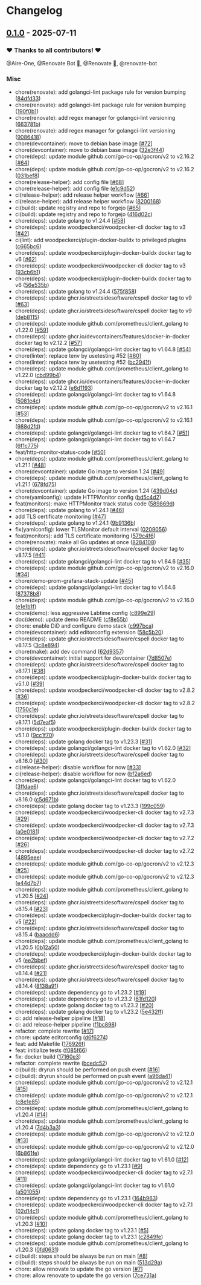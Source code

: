 # Changelog

## [0.1.0](https://forgejo.aireone.xyz/Aire-One/labtime/releases/tag/v0.1.0) - 2025-07-11

### ❤️ Thanks to all contributors! ❤️

@Aire-One, @Renovate Bot 🤖, @Renovate 🤖, @renovate-bot

### Misc

- chore(renovate): add golangci-lint package rule for version bumping ([84dfd33](https://forgejo.aireone.xyz/Aire-One/labtime/src/commit/84dfd33d373344f82631a679ce963189d2a1ea8f))
- chore(renovate): add golangci-lint package rule for version bumping ([190f0b1](https://forgejo.aireone.xyz/Aire-One/labtime/src/commit/190f0b11bef73be28001486259e02a02936274e9))
- chore(renovate): add regex manager for golangci-lint versioning ([663781b](https://forgejo.aireone.xyz/Aire-One/labtime/src/commit/663781b4c903341fa2805ef51ca1361301aa6993))
- chore(renovate): add regex manager for golangci-lint versioning ([9086418](https://forgejo.aireone.xyz/Aire-One/labtime/src/commit/908641827dada6eb2cfe30abb2e6eb285e3a115a))
- chore(devcontainer): move to debian base image [[#72](https://forgejo.aireone.xyz/Aire-One/labtime/pulls/72)]
- chore(devcontainer): move to debian base image ([32e3f44](https://forgejo.aireone.xyz/Aire-One/labtime/src/commit/32e3f44adf1817aad9475b2feef53ee5b172b7ce))
- chore(deps): update module github.com/go-co-op/gocron/v2 to v2.16.2 [[#64](https://forgejo.aireone.xyz/Aire-One/labtime/pulls/64)]
- chore(deps): update module github.com/go-co-op/gocron/v2 to v2.16.2 ([031bef8](https://forgejo.aireone.xyz/Aire-One/labtime/src/commit/031bef8842c4812c80def82cacfb7ef282ad1c68))
- chore(release-helper): add config file [[#68](https://forgejo.aireone.xyz/Aire-One/labtime/pulls/68)]
- chore(release-helper): add config file ([e1c9d52](https://forgejo.aireone.xyz/Aire-One/labtime/src/commit/e1c9d528d1768f193e958c1dbce01121d003731a))
- ci(release-helper): add release helper workflow [[#66](https://forgejo.aireone.xyz/Aire-One/labtime/pulls/66)]
- ci(release-helper): add release helper workflow ([8200168](https://forgejo.aireone.xyz/Aire-One/labtime/src/commit/82001684760a425178ffff920249086d0f474a26))
- ci(build): update registry and repo to forgejo [[#65](https://forgejo.aireone.xyz/Aire-One/labtime/pulls/65)]
- ci(build): update registry and repo to forgejo ([416d02c](https://forgejo.aireone.xyz/Aire-One/labtime/src/commit/416d02cba429a982233b0f5c32753e5448c7cfa3))
- chore(deps): update golang to v1.24.4 [[#58](https://forgejo.aireone.xyz/Aire-One/labtime/pulls/58)]
- chore(deps): update woodpeckerci/woodpecker-cli docker tag to v3 [[#42](https://forgejo.aireone.xyz/Aire-One/labtime/pulls/42)]
- ci(lint): add woodpeckerci/plugin-docker-buildx to privileged plugins ([c665bc6](https://forgejo.aireone.xyz/Aire-One/labtime/src/commit/c665bc696e47fb7c3277add8bff3da8877777412))
- chore(deps): update woodpeckerci/plugin-docker-buildx docker tag to v6 [[#62](https://forgejo.aireone.xyz/Aire-One/labtime/pulls/62)]
- chore(deps): update woodpeckerci/woodpecker-cli docker tag to v3 ([93cb6b1](https://forgejo.aireone.xyz/Aire-One/labtime/src/commit/93cb6b138efdb7dfb881bd90a86b430b2b5ff902))
- chore(deps): update woodpeckerci/plugin-docker-buildx docker tag to v6 ([56e535b](https://forgejo.aireone.xyz/Aire-One/labtime/src/commit/56e535b1a792037f6a9646d9e46dbabc44e755a7))
- chore(deps): update golang to v1.24.4 ([575f858](https://forgejo.aireone.xyz/Aire-One/labtime/src/commit/575f858e3891e3ae24226e62edc3162f8f464934))
- chore(deps): update ghcr.io/streetsidesoftware/cspell docker tag to v9 [[#63](https://forgejo.aireone.xyz/Aire-One/labtime/pulls/63)]
- chore(deps): update ghcr.io/streetsidesoftware/cspell docker tag to v9 ([deb8115](https://forgejo.aireone.xyz/Aire-One/labtime/src/commit/deb811590c49779de3640607f14e173308263b57))
- chore(deps): update module github.com/prometheus/client_golang to v1.22.0 [[#59](https://forgejo.aireone.xyz/Aire-One/labtime/pulls/59)]
- chore(deps): update ghcr.io/devcontainers/features/docker-in-docker docker tag to v2.12.2 [[#57](https://forgejo.aireone.xyz/Aire-One/labtime/pulls/57)]
- chore(deps): update golangci/golangci-lint docker tag to v1.64.8 [[#54](https://forgejo.aireone.xyz/Aire-One/labtime/pulls/54)]
- chore(linter): replace tenv by usetesting #52 [[#60](https://forgejo.aireone.xyz/Aire-One/labtime/pulls/60)]
- chore(linter): replace tenv by usetesting #52 ([bc2941f](https://forgejo.aireone.xyz/Aire-One/labtime/src/commit/bc2941f5664a915833bf49af7aef7bcf5e54a782))
- chore(deps): update module github.com/prometheus/client_golang to v1.22.0 ([cbd99b4](https://forgejo.aireone.xyz/Aire-One/labtime/src/commit/cbd99b4eccddc2d069be5a6521a74fecfbef3eaf))
- chore(deps): update ghcr.io/devcontainers/features/docker-in-docker docker tag to v2.12.2 ([e6d1193](https://forgejo.aireone.xyz/Aire-One/labtime/src/commit/e6d1193f48034e03145923d9baa7c5f1e047cd0c))
- chore(deps): update golangci/golangci-lint docker tag to v1.64.8 ([5081e4c](https://forgejo.aireone.xyz/Aire-One/labtime/src/commit/5081e4c017a28155c45ca8f76994bdcdabe789c5))
- chore(deps): update module github.com/go-co-op/gocron/v2 to v2.16.1 [[#53](https://forgejo.aireone.xyz/Aire-One/labtime/pulls/53)]
- chore(deps): update module github.com/go-co-op/gocron/v2 to v2.16.1 ([988d2fd](https://forgejo.aireone.xyz/Aire-One/labtime/src/commit/988d2fd18cd2e5b17a966ef86aba56de549394d9))
- chore(deps): update golangci/golangci-lint docker tag to v1.64.7 [[#51](https://forgejo.aireone.xyz/Aire-One/labtime/pulls/51)]
- chore(deps): update golangci/golangci-lint docker tag to v1.64.7 ([6f1c775](https://forgejo.aireone.xyz/Aire-One/labtime/src/commit/6f1c7755af7dba940d833b2831713e4b527aa46c))
- feat/http-monitor-status-code [[#50](https://forgejo.aireone.xyz/Aire-One/labtime/pulls/50)]
- chore(deps): update module github.com/prometheus/client_golang to v1.21.1 [[#48](https://forgejo.aireone.xyz/Aire-One/labtime/pulls/48)]
- chore(devcontainer): update Go image to version 1.24 [[#49](https://forgejo.aireone.xyz/Aire-One/labtime/pulls/49)]
- chore(deps): update module github.com/prometheus/client_golang to v1.21.1 ([678fd75](https://forgejo.aireone.xyz/Aire-One/labtime/src/commit/678fd75db45ef6a2c8b9615201135af4b22badaf))
- chore(devcontainer): update Go image to version 1.24 ([439d04c](https://forgejo.aireone.xyz/Aire-One/labtime/src/commit/439d04ce9d7f531b064d7b5fd626f0c97acc19b1))
- chore(yamlconfig): update HTTPMonitor config ([bd5c4d2](https://forgejo.aireone.xyz/Aire-One/labtime/src/commit/bd5c4d2433617e9574866e2abb9cdb21b96dbc94))
- feat(monitors): make HTTPMonitor track status code ([589869d](https://forgejo.aireone.xyz/Aire-One/labtime/src/commit/589869d79f7e7a409a3dc65d20fe03455341619f))
- chore(deps): update golang to v1.24.1 [[#46](https://forgejo.aireone.xyz/Aire-One/labtime/pulls/46)]
- add TLS certificate monitoring [[#47](https://forgejo.aireone.xyz/Aire-One/labtime/pulls/47)]
- chore(deps): update golang to v1.24.1 ([9b9136b](https://forgejo.aireone.xyz/Aire-One/labtime/src/commit/9b9136bda5ebaf828153dd7f8db8db3c19ecdf82))
- fix(yamlconfig): lower TLSMonitor default interval ([0209056](https://forgejo.aireone.xyz/Aire-One/labtime/src/commit/0209056af2c13ceb65e826526719bfbda61ceb97))
- feat(monitors): add TLS certificate monitoring ([579c4f6](https://forgejo.aireone.xyz/Aire-One/labtime/src/commit/579c4f6baac8bcbced9e19b664b2d5d9ca012fc6))
- chore(renovate): make all Go updates at once ([8284108](https://forgejo.aireone.xyz/Aire-One/labtime/src/commit/8284108d07051e76d7b88532a56281bfbad1fccf))
- chore(deps): update ghcr.io/streetsidesoftware/cspell docker tag to v8.17.5 [[#41](https://forgejo.aireone.xyz/Aire-One/labtime/pulls/41)]
- chore(deps): update golangci/golangci-lint docker tag to v1.64.6 [[#35](https://forgejo.aireone.xyz/Aire-One/labtime/pulls/35)]
- chore(deps): update module github.com/go-co-op/gocron/v2 to v2.16.0 [[#34](https://forgejo.aireone.xyz/Aire-One/labtime/pulls/34)]
- chore/demo-prom-grafana-stack-update [[#45](https://forgejo.aireone.xyz/Aire-One/labtime/pulls/45)]
- chore(deps): update golangci/golangci-lint docker tag to v1.64.6 ([87378b8](https://forgejo.aireone.xyz/Aire-One/labtime/src/commit/87378b8194b4a4f791f1f876fdf35704026d8659))
- chore(deps): update module github.com/go-co-op/gocron/v2 to v2.16.0 ([e1e1b1f](https://forgejo.aireone.xyz/Aire-One/labtime/src/commit/e1e1b1fa9193da54cda40e618b7376283aa97454))
- chore(demo): less aggressive Labtime config ([c899e29](https://forgejo.aireone.xyz/Aire-One/labtime/src/commit/c899e2990dfc72f85af2977342e8db19a1d4d882))
- doc(demo): update demo README ([cf8e55b](https://forgejo.aireone.xyz/Aire-One/labtime/src/commit/cf8e55b8020518d250ad6f26dbe7f95fdb225e32))
- chore: enable DiD and configure demo stack ([c997bca](https://forgejo.aireone.xyz/Aire-One/labtime/src/commit/c997bca955f7751d3e0ebdfcf51e9e6be0ef0f4e))
- chore(devcontainer): add editorconfig extension ([58c5b20](https://forgejo.aireone.xyz/Aire-One/labtime/src/commit/58c5b207e97f0b0179ab0fc4b1f3be1ae868d3ca))
- chore(deps): update ghcr.io/streetsidesoftware/cspell docker tag to v8.17.5 ([3c8e894](https://forgejo.aireone.xyz/Aire-One/labtime/src/commit/3c8e894b1a86663f8e2dd6ff52f6ef656685691f))
- chore(make): add dev command ([62d9357](https://forgejo.aireone.xyz/Aire-One/labtime/src/commit/62d935769547bb05581d067536515b37b96d2460))
- chore(devcontainer): initial support for devcontainer ([7d8507e](https://forgejo.aireone.xyz/Aire-One/labtime/src/commit/7d8507e4c7cb2928e3e84a0b3df233b710863094))
- chore(deps): update ghcr.io/streetsidesoftware/cspell docker tag to v8.17.1 [[#38](https://forgejo.aireone.xyz/Aire-One/labtime/pulls/38)]
- chore(deps): update woodpeckerci/plugin-docker-buildx docker tag to v5.1.0 [[#39](https://forgejo.aireone.xyz/Aire-One/labtime/pulls/39)]
- chore(deps): update woodpeckerci/woodpecker-cli docker tag to v2.8.2 [[#36](https://forgejo.aireone.xyz/Aire-One/labtime/pulls/36)]
- chore(deps): update woodpeckerci/woodpecker-cli docker tag to v2.8.2 ([1750c1e](https://forgejo.aireone.xyz/Aire-One/labtime/src/commit/1750c1e506d2108d6f601c2900fbf2a4d5f2434d))
- chore(deps): update ghcr.io/streetsidesoftware/cspell docker tag to v8.17.1 ([5d7eaf5](https://forgejo.aireone.xyz/Aire-One/labtime/src/commit/5d7eaf5f57436cd0053a7801b9ad82c67fdbcf8b))
- chore(deps): update woodpeckerci/plugin-docker-buildx docker tag to v5.1.0 ([9cc1f70](https://forgejo.aireone.xyz/Aire-One/labtime/src/commit/9cc1f70de1a57a4c2677327d0a59b9bc3b25308b))
- chore(deps): update golang docker tag to v1.23.3 [[#31](https://forgejo.aireone.xyz/Aire-One/labtime/pulls/31)]
- chore(deps): update golangci/golangci-lint docker tag to v1.62.0 [[#32](https://forgejo.aireone.xyz/Aire-One/labtime/pulls/32)]
- chore(deps): update ghcr.io/streetsidesoftware/cspell docker tag to v8.16.0 [[#30](https://forgejo.aireone.xyz/Aire-One/labtime/pulls/30)]
- ci(release-helper): disable workflow for now [[#33](https://forgejo.aireone.xyz/Aire-One/labtime/pulls/33)]
- ci(release-helper): disable workflow for now ([bf2a6ed](https://forgejo.aireone.xyz/Aire-One/labtime/src/commit/bf2a6ed23566f291357eede0107e74a5982a7b6e))
- chore(deps): update golangci/golangci-lint docker tag to v1.62.0 ([3ffdae6](https://forgejo.aireone.xyz/Aire-One/labtime/src/commit/3ffdae66c9fa9d980cd7653af2b93b089bdcb9f9))
- chore(deps): update ghcr.io/streetsidesoftware/cspell docker tag to v8.16.0 ([c5d671b](https://forgejo.aireone.xyz/Aire-One/labtime/src/commit/c5d671b0858859e1931c229d113f2ce286018edc))
- chore(deps): update golang docker tag to v1.23.3 ([199c059](https://forgejo.aireone.xyz/Aire-One/labtime/src/commit/199c05908115a91e2ccd1969fa25ecca488cb692))
- chore(deps): update woodpeckerci/woodpecker-cli docker tag to v2.7.3 [[#29](https://forgejo.aireone.xyz/Aire-One/labtime/pulls/29)]
- chore(deps): update woodpeckerci/woodpecker-cli docker tag to v2.7.3 ([a0e0181](https://forgejo.aireone.xyz/Aire-One/labtime/src/commit/a0e01818903d1319d3b964e2b11d46474e741cbe))
- chore(deps): update woodpeckerci/woodpecker-cli docker tag to v2.7.2 [[#26](https://forgejo.aireone.xyz/Aire-One/labtime/pulls/26)]
- chore(deps): update woodpeckerci/woodpecker-cli docker tag to v2.7.2 ([4895eee](https://forgejo.aireone.xyz/Aire-One/labtime/src/commit/4895eeebc3c064098cc6ceedd009d19f790e16f7))
- chore(deps): update module github.com/go-co-op/gocron/v2 to v2.12.3 [[#25](https://forgejo.aireone.xyz/Aire-One/labtime/pulls/25)]
- chore(deps): update module github.com/go-co-op/gocron/v2 to v2.12.3 ([e44d7b7](https://forgejo.aireone.xyz/Aire-One/labtime/src/commit/e44d7b783d960e3a4055f62ddd55b934fb6b5953))
- chore(deps): update module github.com/prometheus/client_golang to v1.20.5 [[#24](https://forgejo.aireone.xyz/Aire-One/labtime/pulls/24)]
- chore(deps): update ghcr.io/streetsidesoftware/cspell docker tag to v8.15.4 [[#23](https://forgejo.aireone.xyz/Aire-One/labtime/pulls/23)]
- chore(deps): update woodpeckerci/plugin-docker-buildx docker tag to v5 [[#22](https://forgejo.aireone.xyz/Aire-One/labtime/pulls/22)]
- chore(deps): update ghcr.io/streetsidesoftware/cspell docker tag to v8.15.4 ([baacdd6](https://forgejo.aireone.xyz/Aire-One/labtime/src/commit/baacdd6185de931c9816a4c0a4707f28bd004dac))
- chore(deps): update module github.com/prometheus/client_golang to v1.20.5 ([0b12a50](https://forgejo.aireone.xyz/Aire-One/labtime/src/commit/0b12a5079b30ef634d689cf2f5beec56a8543844))
- chore(deps): update woodpeckerci/plugin-docker-buildx docker tag to v5 ([ee2bbef](https://forgejo.aireone.xyz/Aire-One/labtime/src/commit/ee2bbef84b39b795a39452f0f9d836a57f19f8cb))
- chore(deps): update ghcr.io/streetsidesoftware/cspell docker tag to v8.14.4 [[#21](https://forgejo.aireone.xyz/Aire-One/labtime/pulls/21)]
- chore(deps): update ghcr.io/streetsidesoftware/cspell docker tag to v8.14.4 ([8138a91](https://forgejo.aireone.xyz/Aire-One/labtime/src/commit/8138a91e536ba1c7b11a9493d496788fdbbe7f5c))
- chore(deps): update dependency go to v1.23.2 [[#19](https://forgejo.aireone.xyz/Aire-One/labtime/pulls/19)]
- chore(deps): update dependency go to v1.23.2 ([61fd120](https://forgejo.aireone.xyz/Aire-One/labtime/src/commit/61fd1206b90a7c7e47d61bf9a14cd2c3e7ebbaa4))
- chore(deps): update golang docker tag to v1.23.2 [[#20](https://forgejo.aireone.xyz/Aire-One/labtime/pulls/20)]
- chore(deps): update golang docker tag to v1.23.2 ([5e432ff](https://forgejo.aireone.xyz/Aire-One/labtime/src/commit/5e432ffa5c396871458c7be751eb6a1b76f0f854))
- ci: add release-helper pipeline [[#18](https://forgejo.aireone.xyz/Aire-One/labtime/pulls/18)]
- ci: add release-helper pipeline ([f1bc898](https://forgejo.aireone.xyz/Aire-One/labtime/src/commit/f1bc898a2626f138f18ea714efa58d89b72f0f63))
- refactor: complete rewrite [[#17](https://forgejo.aireone.xyz/Aire-One/labtime/pulls/17)]
- chore: update editorconfig ([d6f6274](https://forgejo.aireone.xyz/Aire-One/labtime/src/commit/d6f6274a643a4a1a873f6fa93260269ba22d210d))
- feat: add Makefile ([176926f](https://forgejo.aireone.xyz/Aire-One/labtime/src/commit/176926f864f2e16ab333289ea76dbf15d03d7dd3))
- feat: initialize tests ([f085f66](https://forgejo.aireone.xyz/Aire-One/labtime/src/commit/f085f66d6621b9451f5a1cf2fd97a9008484937f))
- fix: docker build ([17160e3](https://forgejo.aireone.xyz/Aire-One/labtime/src/commit/17160e38cffb3dd21ffbec0cdc58154442dc2457))
- refactor: complete rewrite ([bcedc52](https://forgejo.aireone.xyz/Aire-One/labtime/src/commit/bcedc52d7cc2939c437b0c5d5e9b14c504ded9e8))
- ci(build): dryrun should be performed on push event [[#16](https://forgejo.aireone.xyz/Aire-One/labtime/pulls/16)]
- ci(build): dryrun should be performed on push event ([a96da41](https://forgejo.aireone.xyz/Aire-One/labtime/src/commit/a96da415766a36fbd16f90db80e75f2bff10d92a))
- chore(deps): update module github.com/go-co-op/gocron/v2 to v2.12.1 [[#15](https://forgejo.aireone.xyz/Aire-One/labtime/pulls/15)]
- chore(deps): update module github.com/go-co-op/gocron/v2 to v2.12.1 ([c8e1e85](https://forgejo.aireone.xyz/Aire-One/labtime/src/commit/c8e1e85733b2ed8268a80b6d72356badd904ec1d))
- chore(deps): update module github.com/prometheus/client_golang to v1.20.4 [[#14](https://forgejo.aireone.xyz/Aire-One/labtime/pulls/14)]
- chore(deps): update module github.com/prometheus/client_golang to v1.20.4 ([7d4b3a3](https://forgejo.aireone.xyz/Aire-One/labtime/src/commit/7d4b3a36a341de834c17d77d4246c9611a980b79))
- chore(deps): update module github.com/go-co-op/gocron/v2 to v2.12.0 [[#13](https://forgejo.aireone.xyz/Aire-One/labtime/pulls/13)]
- chore(deps): update module github.com/go-co-op/gocron/v2 to v2.12.0 ([6b861fe](https://forgejo.aireone.xyz/Aire-One/labtime/src/commit/6b861fe9b3eac4190f6e0554d9f57a795b009359))
- chore(deps): update golangci/golangci-lint docker tag to v1.61.0 [[#12](https://forgejo.aireone.xyz/Aire-One/labtime/pulls/12)]
- chore(deps): update dependency go to v1.23.1 [[#9](https://forgejo.aireone.xyz/Aire-One/labtime/pulls/9)]
- chore(deps): update woodpeckerci/woodpecker-cli docker tag to v2.7.1 [[#11](https://forgejo.aireone.xyz/Aire-One/labtime/pulls/11)]
- chore(deps): update golangci/golangci-lint docker tag to v1.61.0 ([a501055](https://forgejo.aireone.xyz/Aire-One/labtime/src/commit/a501055cc9307c4b7cd7125c83bdc6334f1dd1c3))
- chore(deps): update dependency go to v1.23.1 ([164b963](https://forgejo.aireone.xyz/Aire-One/labtime/src/commit/164b963c78aaad0954cdc45268b962ff5dc1a799))
- chore(deps): update woodpeckerci/woodpecker-cli docker tag to v2.7.1 ([02d14c1](https://forgejo.aireone.xyz/Aire-One/labtime/src/commit/02d14c14268ad22e05537dc74bbb224b638647e0))
- chore(deps): update module github.com/prometheus/client_golang to v1.20.3 [[#10](https://forgejo.aireone.xyz/Aire-One/labtime/pulls/10)]
- chore(deps): update golang docker tag to v1.23.1 [[#5](https://forgejo.aireone.xyz/Aire-One/labtime/pulls/5)]
- chore(deps): update golang docker tag to v1.23.1 ([c2849fe](https://forgejo.aireone.xyz/Aire-One/labtime/src/commit/c2849fe87876c7f42069e43a9c46a1b5c56b7d4d))
- chore(deps): update module github.com/prometheus/client_golang to v1.20.3 ([0fd0631](https://forgejo.aireone.xyz/Aire-One/labtime/src/commit/0fd0631df984025eec9d77176a1094e6f200e49a))
- ci(build): steps should be always be run on main [[#8](https://forgejo.aireone.xyz/Aire-One/labtime/pulls/8)]
- ci(build): steps should be always be run on main ([513d29a](https://forgejo.aireone.xyz/Aire-One/labtime/src/commit/513d29ae027432014f6810b94f9816564e5f17d6))
- chore: allow renovate to update the go version [[#7](https://forgejo.aireone.xyz/Aire-One/labtime/pulls/7)]
- chore: allow renovate to update the go version ([7ce731a](https://forgejo.aireone.xyz/Aire-One/labtime/src/commit/7ce731ae411cc2ef3300875f9c8f6e115d5ab7b8))
